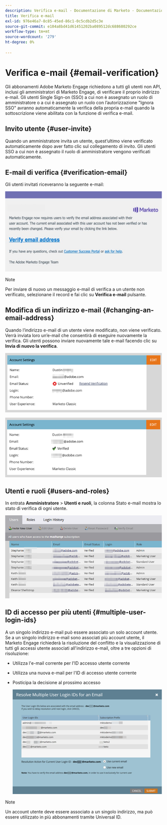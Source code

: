 ```yaml
---
description: Verifica e-mail - Documentazione di Marketo - Documentazione del prodotto
title: Verifica e-mail
exl-id: 976e46a7-8c85-45ed-86c1-0c5cdb2d5c3e
source-git-commit: e104a8bd41d61451202ba089512dc688680292ce
workflow-type: tm+mt
source-wordcount: '279'
ht-degree: 0%

---
```


# Verifica e-mail {#email-verification}

Gli abbonamenti Adobe Marketo Engage richiedono a tutti gli utenti non API, inclusi gli amministratori di Marketo Engage, di verificare il proprio indirizzo e-mail. Gli utenti Single Sign-on (SSO) a cui non è assegnato un ruolo di amministratore o a cui è assegnato un ruolo con l’autorizzazione &quot;Ignora SSO&quot; avranno automaticamente la verifica della propria e-mail quando la sottoscrizione viene abilitata con la funzione di verifica e-mail.

## Invito utente {#user-invite}

Quando un amministratore invita un utente, quest’ultimo viene verificato automaticamente dopo aver fatto clic sul collegamento di invito. Gli utenti SSO a cui non è assegnato il ruolo di amministratore vengono verificati automaticamente.

## E-mail di verifica {#verification-email}

Gli utenti invitati riceveranno la seguente e-mail:

![](assets/email-verification-1.png)

>[!NOTE]
>
>Per inviare di nuovo un messaggio e-mail di verifica a un utente non verificato, selezionane il record e fai clic su **Verifica e-mail** pulsante.

## Modifica di un indirizzo e-mail {#changing-an-email-address}

Quando l’indirizzo e-mail di un utente viene modificato, non viene verificato. Verrà inviata loro un’e-mail che consentirà di eseguire nuovamente la verifica. Gli utenti possono inviare nuovamente tale e-mail facendo clic su **Invia di nuovo la verifica**.

![](assets/email-verification-2.png)

![](assets/email-verification-3.png)

## Utenti e ruoli {#users-and-roles}

In entrata **Amministratore** > **Utenti e ruoli**, la colonna Stato e-mail mostra lo stato di verifica di ogni utente.

![](assets/email-verification-4.png)

## ID di accesso per più utenti {#multiple-user-login-ids}

A un singolo indirizzo e-mail può essere associato un solo account utente. Se a un singolo indirizzo e-mail sono associati più account utente, il Marketo Engage richiederà la risoluzione del conflitto e la visualizzazione di tutti gli accessi utente associati all&#39;indirizzo e-mail, oltre a tre opzioni di risoluzione:

* Utilizza l&#39;e-mail corrente per l&#39;ID accesso utente corrente
* Utilizza una nuova e-mail per l&#39;ID di accesso utente corrente
* Posticipa la decisione al prossimo accesso

   ![](assets/email-verification-5.png)

>[!NOTE]
>
>Un account utente deve essere associato a un singolo indirizzo, ma può essere utilizzato in più abbonamenti tramite Universal ID.
